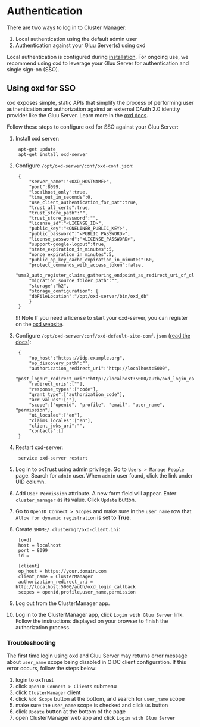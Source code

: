 # Authentication
There are two ways to log in to Cluster Manager: 

1. Local authentication using the default admin user   
1. Authentication against your Gluu Server(s) using oxd   

Local authentication is configured during [installation](../installation/index.md#create-credentials). For ongoing use, we recommend using oxd to leverage your Gluu Server for authentication and single sign-on (SSO). 

## Using oxd for SSO

oxd exposes simple, static APIs that simplify the process of performing user authentication and authorization against an external OAuth 2.0 identity provider like the Gluu Server. Learn more in the [oxd docs](https://gluu.org/docs). 

Follow these steps to configure oxd for SSO against your Gluu Server:

1. Install oxd server:       
        
        apt-get update
        apt-get install oxd-server   
    
1. Configure `/opt/oxd-server/conf/oxd-conf.json`:                      
 
        {    
            "server_name":"<OXD_HOSTNAME>",    
            "port":8099,    
            "localhost_only":true,    
            "time_out_in_seconds":0,    
            "use_client_authentication_for_pat":true,    
            "trust_all_certs":true,    
            "trust_store_path":"",    
            "trust_store_password":"",    
            "license_id":"<LICENSE_ID>",    
            "public_key":"<ONELINER_PUBLIC_KEY>",        
            "public_password":"<PUBLIC_PASSWORD>",        
            "license_password":"<LICENSE_PASSWORD>",        
            "support-google-logout":true,    
            "state_expiration_in_minutes":5,    
            "nonce_expiration_in_minutes":5,    
            "public_op_key_cache_expiration_in_minutes":60,    
            "protect_commands_with_access_token":false,    
            "uma2_auto_register_claims_gathering_endpoint_as_redirect_uri_of_client":true,    
            "migration_source_folder_path":"",    
            "storage":"h2",    
            "storage_configuration": {    
            "dbFileLocation":"/opt/oxd-server/bin/oxd_db"    
            }    
        }       

    !!! Note
        If you need a license to start your oxd-server, you can register on the [oxd website](https://oxd.gluu.org). 
    
1. Configure `/opt/oxd-server/conf/oxd-default-site-conf.json` ([read the docs](https://gluu.org/docs/oxd/configuration/#oxd-default-site-configjson-field-descriptions)):        
    
        {    
            "op_host":"https://idp.example.org",    
            "op_discovery_path":"",    
            "authorization_redirect_uri":"http://localhost:5000",    
            "post_logout_redirect_uri":"http://localhost:5000/auth/oxd_login_callback",    
            "redirect_uris":[""],    
            "response_types":["code"],    
            "grant_type":["authorization_code"],    
            "acr_values":[""],    
            "scope":["openid", "profile", "email", "user_name", "permission"],    
            "ui_locales":["en"],    
            "claims_locales":["en"],    
            "client_jwks_uri":"",    
            "contacts":[]    
        }       

        

1. Restart oxd-server:    
   
        service oxd-server restart    
    

1. Log in to oxTrust using admin privilege. Go to `Users > Manage People` page. Search for `admin` user. When `admin` user found, click the link under UID column.

1. Add `User Permission` attribute. A new form field will appear. Enter `cluster_manager` as its value. Click `Update` button.

1. Go to `OpenID Connect > Scopes` and make sure in the `user_name` row that `Allow for dynamic registration` is set to **True**.

1. Create `$HOME/.clustermgr/oxd-client.ini`:        
           
        [oxd]    
        host = localhost    
        port = 8099    
        id =     
    
        [client]    
        op_host = https://your.domain.com    
        client_name = ClusterManager    
        authorization_redirect_uri = http://localhost:5000/auth/oxd_login_callback    
        scopes = openid,profile,user_name,permission        
        
1. Log out from the ClusterManager app.

1. Log in to the ClusterManager app, click `Login with Gluu Server` link. Follow the instructions displayed on your browser to finish the authorization process.

### Troubleshooting

The first time login using oxd and Gluu Server may returns error message about `user_name` scope being disabled 
in OIDC client configuration. If this error occurs, follow the steps below:
    
1. login to oxTrust    
1. click `OpenID Connect > Clients` submenu        
1. click `ClusterManager` client    
1. click `Add Scope` button at the bottom, and search for `user_name` scope        
1. make sure the `user_name` scope is checked and click `OK` button    
1. click `Update` button at the bottom of the page    
1. open ClusterManager web app and click `Login with Gluu Server`    
    
